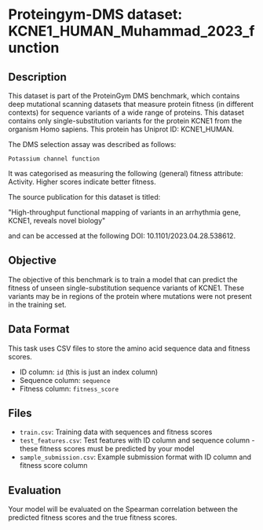 
# Proteingym-DMS dataset: KCNE1_HUMAN_Muhammad_2023_function

## Description

This dataset is part of the ProteinGym DMS benchmark, which contains deep mutational scanning datasets that measure
protein fitness (in different contexts) for sequence variants of a wide range of proteins. This dataset contains
only single-substitution variants for the protein KCNE1 from the organism Homo sapiens. This protein has Uniprot ID: KCNE1_HUMAN. 

The DMS selection assay was described as follows: 

    Potassium channel function

It was categorised as measuring the following (general) fitness attribute: Activity. Higher scores indicate better fitness.

The source publication for this dataset is titled: 

"High-throughput functional mapping of variants in an arrhythmia gene, KCNE1, reveals novel biology"

and can be accessed at the following DOI: 10.1101/2023.04.28.538612.

## Objective

The objective of this benchmark is to train a model that can predict the fitness of unseen single-substitution sequence variants of KCNE1.
These variants may be in regions of the protein where mutations were not present in the training set.

## Data Format

This task uses CSV files to store the amino acid sequence data and fitness scores.
- ID column: `id` (this is just an index column)
- Sequence column: `sequence`
- Fitness column: `fitness_score`

## Files

- `train.csv`: Training data with sequences and fitness scores
- `test_features.csv`: Test features with ID column and sequence column - these fitness scores must be predicted by your model
- `sample_submission.csv`: Example submission format with ID column and fitness score column

## Evaluation

Your model will be evaluated on the Spearman correlation between the predicted fitness scores and the true fitness scores.
